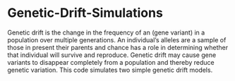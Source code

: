 # Genetic-Drift-Simulations
Genetic drift is the change in the frequency of an (gene variant) in a population over multiple generations. An individual’s alleles are a sample of those in present their parents and chance has a role in determining whether that individual will survive and reproduce. Genetic drift may cause gene variants to disappear completely from a population and thereby reduce genetic variation. This code simulates two simple genetic drift models. 
